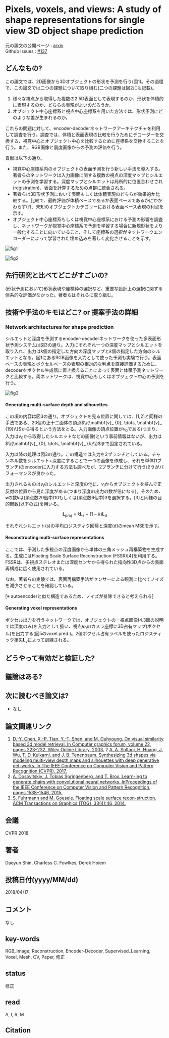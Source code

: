 # Pixels, voxels, and views: A study of shape representations for single view 3D object shape prediction

元の論文の公開ページ : [arxiv](https://arxiv.org/abs/1804.06032)  
Github Issues : [#137](https://github.com/Obarads/obarads.github.io/issues/137)

## どんなもの?
この論文では、2D画像から3Dオブジェクトの形状を予測を行う(図1)。その過程で、この論文では二つの課題について取り組む(二つの課題は図2にも記載)。

1. 様々な視点から取得した複数の2.5D表面として表現するのか、形状を体積的に表現するのか、どちらの表現がよいのだろうか。
2. オブジェクト中心座標系と視点中心座標系を用いた方法では、形状予測にどのような差が生まれるのか。

これらの問題に対して、encoder-decoderネットワークアーキテクチャを利用して調査を行う。調査では、体積と表面表現の比較を行うためにデコーダーを交換する、視覚中心とオブジェクト中心を比較するために座標系を交換することを行う。また、RGB画像と震度画像からの予測の評価を行う。

貢献は以下の通り。

- 視覚中心座標系内のオブジェクトの表面予測を行う新しい手法を導入する。著者らのネットワークは入力画像に関する複数の視点の深度マップとシルエットの予測を学習する。深度マップとシルエットは局所的に位置合わせされ(registration)、表面を計算するための点群に統合される。
- 著者らは3D形状予測において表面もしくは体積表現のどちらが効果的か比較する。比較で、最終評価が体積ベースであるか表面ベースであるかにかかわらず(?)、未知のオブジェクトカテゴリーにおける表面ベース表現の利点を示す。
- オブジェクト中心座標系もしくは視覚中心座標系における予測の影響を調査し、ネットワークが視覚中心座標系で予測を学習する場合に新規形状をより一般化することに向いていること、そして座標系の選択がネットワークエンコーダーによって学習された埋め込みを著しく変化させることを示す。

![fig1](img/PvavAsosrfsv3osp/fig1.png)

![fig2](img/PvavAsosrfsv3osp/fig2.png)

## 先行研究と比べてどこがすごいの?
(形状予測において)形状表現や座標枠の選択など、重要な設計上の選択に関する体系的な評価がなかった。著者らはそれらに取り組む。

## 技術や手法のキモはどこ? or 提案手法の詳細
### Network architectures for shape prediction
シルエットと深度を予測するencoder-decoderネットワークを使った多表面形状予測システムは図3の通り。入力にそれぞれ一つの深度マップとシルエットを取り入れ、出力は$k$個の指定した方向の深度マップと$k$個の指定した方向のシルエットとなる。図1にあるRGB画像を入力として使った予測も実験で行う。表面ベースの表現とボクセルベースの表現の相対的な利点を直接評価するために、decoderをボクセル生成器に置き換えることによって表面と体積予測ネットワークと比較する。両ネットワークは、視覚中心もしくはオブジェクト中心の予測を行う。

![fig3](img/PvavAsosrfsv3osp/fig3.png)

#### Generating multi-surface depth and silhouettes
この項の内容は図3の通り。オブジェクトを見る位置に関しては、[1,2]と同様の手法である、20個の正十二面体の頂点$\\{\mathbf{v}_ {0}, \dots, \mathbf{v}_ {19}\\}$から得るという方法をとる。入力画像の頂点位置が$v_ 0$である(つまり、入力は$v_ 0$から取得したシルエットなどの画像)という事前情報はないが、出力は$\\{\mathbf{v}_ {0}, \dots, \mathbf{v}_ {k}\\}$まで固定されている。

入力以降の処理は図3の通り。この構造では入力を2ブランチとしている。チャンネル数をシルエット+深度にすることで一つの画像を作成し、それを単体(1ブランチ)のencoderに入力する方法も調べたが、2ブランチに分けて行うほうがパフォーマンスが良かった。

出力されるものは$v_ i$のシルエットと深度の他に、$v_ i$からオブジェクトを挟んで正反対の位置から見た深度がある(つまり深度の出力の数が倍になる)。そのため、$\mathbf{v}$の数$k$は(頂点数20個中)10もしくは(頂点数6個中)3を選択する。[3]と同様の目的関数(以下の式)を用いる。

$$
\mathbf{L}_{\mathrm{proj}}=k \mathbf{L}_{s}+(1-k) \mathbf{L}_{d}
$$

それぞれシルエット(s)の平均ロジスティク回帰と深度(d)のmean MSEを示す。

#### Reconstructing multi-surface representations
ここでは、予測した多視点の深度画像から単体の三角メッシュ再構築物を生成する。生成にはFloating Scale Surface Reconstruction (FSSR)[4]を利用する。FSSRは、多視点ステレオまたは深度センサから得られた指向性3D点からの表面再構成に広く使用されている。

なお、著者らの実験では、表面再構築手法がセンサーによる観測に比べてノイズを減少させることを確認している。

[※ autoencoderと似た構造であるため、ノイズが排除できると考えられる]

#### Generating voxel representations
ボクセル出力を行うネットワークでは、オブジェクトの一視点画像(4.3節の説明では深度のみ)を入力として扱い、視点$\mathbf{v}_ 0$のカメラ座標に3D占有マップ(ボクセル)を出力する(図5のvoxel pred.)。2値ボクセル占有ラベルを使ったロジスティック損失$\mathbf{L}_ v$によって訓練される。

## どうやって有効だと検証した?

## 議論はある?

## 次に読むべき論文は?
- なし

## 論文関連リンク
1. [D.-Y. Chen, X.-P. Tian, Y.-T. Shen, and M. Ouhyoung. On visual similarity based 3d model retrieval. In Computer graphics forum, volume 22, pages 223–232. Wiley Online Library, 2003.](http://www.cmlab.csie.ntu.edu.tw/~dynamic/download/DYChen_EG03.pdf)
2 [A. A. Soltani, H. Huang, J. Wu, T. D. Kulkarni, and J. B. Tenenbaum. Synthesizing 3d shapes via modeling multi-view depth maps and silhouettes with deep generative net-works. In The IEEE Conference on Computer Vision and Pattern Recognition (CVPR), 2017.](http://openaccess.thecvf.com/content_cvpr_2017/html/Soltani_Synthesizing_3D_Shapes_CVPR_2017_paper.html)
3. [A. Dosovitskiy, J. Tobias Springenberg, and T. Brox. Learn-ing to generate chairs with convolutional neural networks. InProceedings of the IEEE Conference on Computer Vision and Pattern Recognition, pages 1538–1546, 2015.](https://arxiv.org/abs/1411.5928)
4. [S. Fuhrmann and M. Goesele. Floating scale surface recon-struction. ACM Transactions on Graphics (TOG), 33(4):46, 2014.](https://dl.acm.org/citation.cfm?id=2601163)

## 会議
CVPR 2018

## 著者
Daeyun Shin, Charless C. Fowlkes, Derek Hoiem

## 投稿日付(yyyy/MM/dd)
2018/04/17

## コメント
なし

## key-words
RGB_Image, Reconstruction, Encoder-Decoder, Supervised_Learning, Voxel, Mesh, CV, Paper, 修正

## status
修正

## read
A, I, R, M

## Citation
